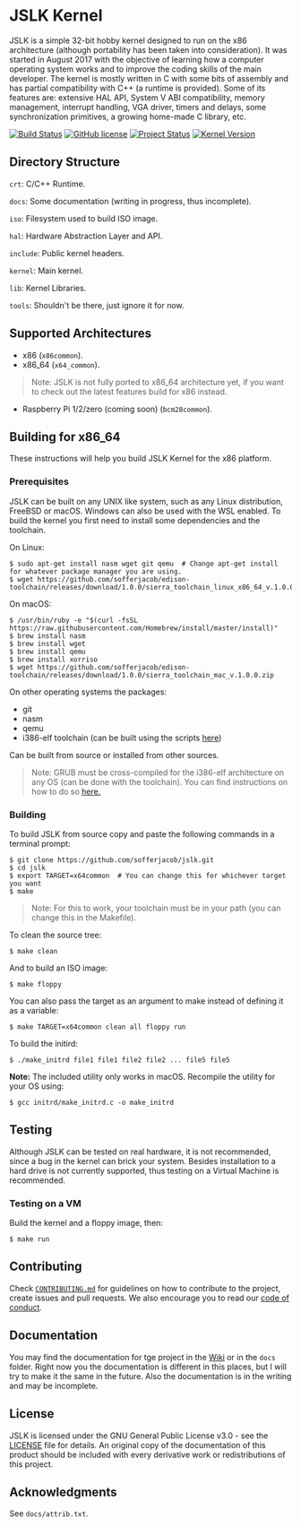 # JSLK Kernel

JSLK is a simple 32-bit hobby kernel designed to run on the x86 architecture (although portability has been taken into consideration). It was started in August 2017 with the objective of learning how a computer operating system works and to improve the coding skills of the main developer. The kernel is mostly written in C with some bits of assembly and has partial compatibility with C++ (a runtime is provided). Some of its features are: extensive HAL API, System V ABI compatibility, memory management, interrupt handling, VGA driver, timers and delays, some synchronization primitives, a growing home-made C library, etc.

[![Build Status](https://travis-ci.org/sofferjacob/jslk.svg?branch=master)](https://travis-ci.org/sofferjacob/jslk)
[![GitHub license](https://img.shields.io/badge/license-GPL3-yellow.svg)](https://github.com/sofferjacob/jslk/blob/master/LICENSE)
[![Project Status](https://img.shields.io/badge/project-active_development-brightgreen.svg)](https://github.com/sofferjacob/jslk/blob/x64/docs/status.md)
[![Kernel Version](https://img.shields.io/badge/kernel-v0.0.7pa-blue.svg)](https://github.com/sofferjacob/jslk/releases)

## Directory Structure
`crt`: C/C++ Runtime.

`docs`: Some documentation (writing in progress, thus incomplete).

`iso`: Filesystem used to build ISO image.

`hal`: Hardware Abstraction Layer and API.

`include`: Public kernel headers.

`kernel`: Main kernel.

`lib`: Kernel Libraries.

`tools`: Shouldn't be there, just ignore it for now.

## Supported Architectures
* x86 (`x86common`).
* x86_64 (`x64_common`).
> Note: JSLK is not fully ported to x86_64 architecture yet, if you want to check out the latest features build for x86 instead.
* Raspberry Pi 1/2/zero (coming soon) (`bcm28common`).

## Building for x86_64

These instructions will help you build JSLK Kernel for the x86 platform.

### Prerequisites

JSLK can be built on any UNIX like system, such as any Linux distribution, FreeBSD or macOS. Windows can also be used with the WSL enabled. To build the kernel you first need to install some dependencies and the toolchain.

On Linux:
```
$ sudo apt-get install nasm wget git qemu  # Change apt-get install for whatever package manager you are using.
$ wget https://github.com/sofferjacob/edison-toolchain/releases/download/1.0.0/sierra_toolchain_linux_x86_64_v.1.0.0.tar.gz
```

On macOS:
```
$ /usr/bin/ruby -e "$(curl -fsSL https://raw.githubusercontent.com/Homebrew/install/master/install)"
$ brew install nasm
$ brew install wget
$ brew install qemu
$ brew install xorriso
$ wget https://github.com/sofferjacob/edison-toolchain/releases/download/1.0.0/sierra_toolchain_mac_v.1.0.0.zip
```

On other operating systems the packages:
* git
* nasm
* qemu
* i386-elf toolchain (can be built using the scripts [here](https://github.com/sofferjacob/edison-toolchain))

Can be built from source or installed from  other sources.

> Note: GRUB must be cross-compiled for the i386-elf architecture on any OS (can be done with the toolchain). You can find instructions on how to do so [here.](http://wiki.osdev.org/GRUB_2#Installing_GRUB_2_on_OS_X)

### Building

To build JSLK from source copy and paste the following commands in a terminal prompt:
```
$ git clone https://github.com/sofferjacob/jslk.git
$ cd jslk
$ export TARGET=x64common  # You can change this for whichever target you want
$ make
```
> Note: For this to work, your toolchain must be in your path (you can change this in the Makefile).

To clean the source tree:
```
$ make clean
```

And to build an ISO image:
```
$ make floppy
```

You can also pass the target as an argument to make instead of defining it as a variable:
```
$ make TARGET=x64common clean all floppy run
```

To build the initird:
```
$ ./make_initrd file1 file1 file2 file2 ... file5 file5
```
**Note:** The included utility only works in macOS. Recompile the utility for your OS using:
```
$ gcc initrd/make_initrd.c -o make_initrd
````

## Testing

Although JSLK can be tested on real hardware, it is not recommended, since a bug in the kernel can brick
your system. Besides installation to a hard drive is not currently supported, thus testing on a Virtual
Machine is recommended.

### Testing on a VM

Build the kernel and a floppy image, then:

```
$ make run
```

## Contributing

Check [`CONTRIBUTING.md`](CONTRIBUTING.md) for guidelines on how to contribute to the project, create issues and pull requests. We also encourage you to read our [code of conduct](CODE_OF_CONDUCT.md).

## Documentation

You may find the documentation for tge project in the [Wiki](https://github.com/sofferjacob/jslk/wiki) or in the `docs` folder. Right now you the documentation is different in this places, but I will try to make it the same in the future. Also the documentation is in the writing and may be incomplete.

## License

JSLK is licensed under the GNU General Public License v3.0 - see the [LICENSE](LICENSE) file for details. An original copy of the documentation of this product should be included with every derivative work or redistributions of this project.

## Acknowledgments

See `docs/attrib.txt`.